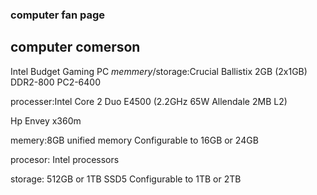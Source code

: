 ### computer fan page
## computer comerson 

Intel Budget Gaming PC
*memmery*/storage:Crucial Ballistix 2GB (2x1GB) DDR2-800 PC2-6400	

processer:Intel Core 2 Duo E4500
(2.2GHz 65W Allendale 2MB L2)

Hp Envey x360m

memery:8GB unified memory
Configurable to 16GB or 24GB

procesor: Intel processors

storage: 512GB or 1TB SSD5
Configurable to 1TB or 2TB

